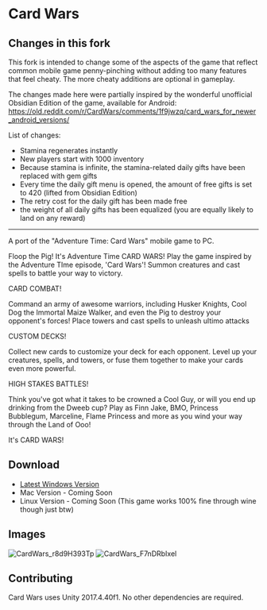 # Card Wars
## Changes in this fork
This fork is intended to change some of the aspects of the game that reflect common mobile game penny-pinching without adding too many features that feel cheaty. The more cheaty additions are optional in gameplay.

The changes made here were partially inspired by the wonderful unofficial Obsidian Edition of the game, available for Android: https://old.reddit.com/r/CardWars/comments/1f9jwzq/card_wars_for_newer_android_versions/

List of changes:
 - Stamina regenerates instantly
 - New players start with 1000 inventory
 - Because stamina is infinite, the stamina-related daily gifts have been replaced with gem gifts
 - Every time the daily gift menu is opened, the amount of free gifts is set to 420 (lifted from Obsidian Edition)
 - The retry cost for the daily gift has been made free
 - the weight of all daily gifts has been equalized (you are equally likely to land on any reward)
----

A port of the "Adventure Time: Card Wars" mobile game to PC.

Floop the Pig! It's Adventure Time CARD WARS! Play the game inspired by the Adventure TIme episode, 'Card Wars'! Summon creatures and cast spells to battle your way to victory.


CARD COMBAT!

Command an army of awesome warriors, including Husker Knights, Cool Dog the Immortal Maize Walker, and even the Pig to destroy your opponent's forces! Place towers and cast spells to unleash ultimo attacks

CUSTOM DECKS!

Collect new cards to customize your deck for each opponent. Level up your creatures, spells, and towers, or fuse them together to make your cards even more powerful.

HIGH STAKES BATTLES!

Think you've got what it takes to be crowned a Cool Guy, or will you end up drinking from the Dweeb cup? Play as Finn Jake, BMO, Princess Bubblegum, Marceline, Flame Princess and more as you wind your way through the Land of Ooo!

It's CARD WARS! 

## Download

* [Latest Windows Version](https://github.com/Laxbby/CardWars/releases/download/1.12.8-1/CardWars-Windows.zip)
* Mac Version - Coming Soon
* Linux Version - Coming Soon (This game works 100% fine through wine though just btw)

## Images
![CardWars_r8d9H393Tp](https://i.imgur.com/cXUolY0.jpg)
![CardWars_F7nDRbIxel](https://i.imgur.com/N3BH326.jpg)

## Contributing
Card Wars uses Unity 2017.4.40f1. No other dependencies are required.
